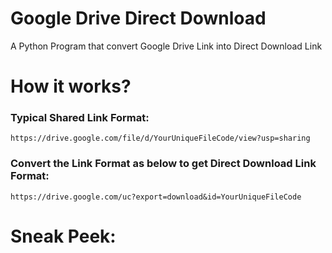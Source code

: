 # Google Drive Direct Download
A Python Program that convert Google Drive Link into Direct Download Link

# How it works?
### Typical Shared Link Format:
```
https://drive.google.com/file/d/YourUniqueFileCode/view?usp=sharing
```
### Convert the Link Format as below to get Direct Download Link Format:
```
https://drive.google.com/uc?export=download&id=YourUniqueFileCode
```

# Sneak Peek: